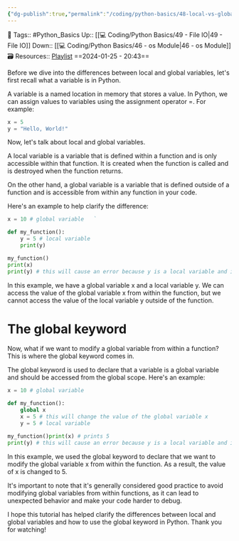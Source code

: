 ```yaml
---
{"dg-publish":true,"permalink":"/coding/python-basics/48-local-vs-global-variables/","dgPassFrontmatter":true,"noteIcon":"3","created":"2024-01-25T20:43:47.281+05:30","updated":"2024-01-26T23:30:30.056+05:30"}
---
```


🧶 Tags:: #Python_Basics 
Up:: [[💻 Coding/Python Basics/49 - File IO\|49 - File IO]]
Down:: [[💻 Coding/Python Basics/46 - os Module\|46 - os Module]]
🗃 Resources:: [Playlist](https://www.youtube.com/playlist?list=PLu0W_9lII9agwh1XjRt242xIpHhPT2llg)
==2024-01-25 - 20:43==

Before we dive into the differences between local and global variables, let's first recall what a variable is in Python.

A variable is a named location in memory that stores a value. In Python, we can assign values to variables using the assignment operator =. For example:
```python
x = 5
y = "Hello, World!"
```

Now, let's talk about local and global variables.

A local variable is a variable that is defined within a function and is only accessible within that function. It is created when the function is called and is destroyed when the function returns.

On the other hand, a global variable is a variable that is defined outside of a function and is accessible from within any function in your code.

Here's an example to help clarify the difference:
```python
x = 10 # global variable   `

def my_function():
	y = 5 # local variable
	print(y)

my_function()
print(x)
print(y) # this will cause an error because y is a local variable and is not accessible outside of the function
```

In this example, we have a global variable x and a local variable y. We can access the value of the global variable x from within the function, but we cannot access the value of the local variable y outside of the function.

# The global keyword
Now, what if we want to modify a global variable from within a function? This is where the global keyword comes in.

The global keyword is used to declare that a variable is a global variable and should be accessed from the global scope. Here's an example:
```python
x = 10 # global variable

def my_function():
	global x
	x = 5 # this will change the value of the global variable x
	y = 5 # local variable

my_function()print(x) # prints 5
print(y) # this will cause an error because y is a local variable and is not accessible outside of the function
```

In this example, we used the global keyword to declare that we want to modify the global variable x from within the function. As a result, the value of x is changed to 5.

It's important to note that it's generally considered good practice to avoid modifying global variables from within functions, as it can lead to unexpected behavior and make your code harder to debug.

I hope this tutorial has helped clarify the differences between local and global variables and how to use the global keyword in Python. Thank you for watching!
